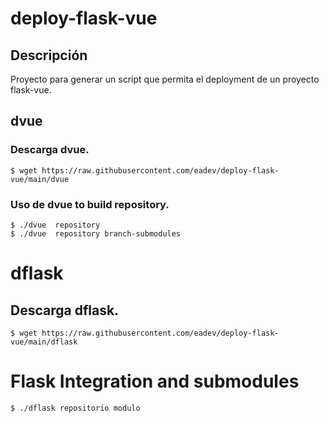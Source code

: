 # deploy-flask-vue

## Descripción
Proyecto para generar un script que permita el deployment de un proyecto flask-vue.

## dvue
### Descarga **dvue**.
    $ wget https://raw.githubusercontent.com/eadev/deploy-flask-vue/main/dvue

### Uso de dvue to build repository.
    $ ./dvue  repository
    $ ./dvue  repository branch-submodules

# dflask
## Descarga **dflask**.
    $ wget https://raw.githubusercontent.com/eadev/deploy-flask-vue/main/dflask

# Flask Integration and submodules

    $ ./dflask repositorio modulo
